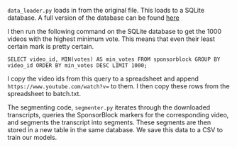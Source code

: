 `data_loader.py` loads in from the original file. This loads to a SQLite database. A full version of the database can be found [here](https://drive.google.com/file/d/1yVCj5w6B0j8wbgC98-C_MtyqRKnOqEEP/view?usp=sharing)

I then run the following command on the SQLite database to get the 1000 videos with the highest minimum vote. This means that even
their least certain mark is pretty certain.

`SELECT video_id, MIN(votes) AS min_votes FROM sponsorblock GROUP BY video_id ORDER BY min_votes DESC LIMIT 1000;`

I copy the video ids from this query to a spreadsheet and append `https://www.youtube.com/watch?v=` to them. I then copy these rows
from the spreadsheet to batch.txt.

The segmenting code, `segmenter.py` iterates through the downloaded transcripts, queries the SponsorBlock markers for the corresponding video, and segments the transcript into segments. These segments are then stored in a new table in the same database. We save this data to a CSV to train our models.
